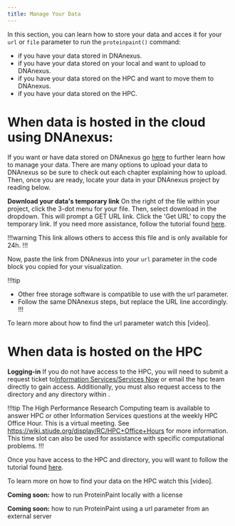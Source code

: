 ```yaml
---
title: Manage Your Data
---
```

In this section, you can learn how to store your data and acces it for your ```url``` or ```file``` parameter to run the ```proteinpaint()``` command:
* if you have your data stored in DNAnexus.
* if you have your data stored on your local and want to upload to DNAnexus.
* if you have your data stored on the HPC and want to move them to DNAnexus.
* if you have your data stored on the HPC.

# When data is hosted in the cloud using DNAnexus:
If you want or have data stored on DNAnexus go [here](https://university.stjude.cloud/docs/genomics-platform/managing-data/working-with-our-data/) to further learn how to manage your data. There are many options to upload your data to DNAnexus so be sure to check out each chapter explaining how to upload. Then, once you are ready, locate your data in your DNAnexus project by reading below.

**Download your data's temporary link**
On the right of the file within your project, click the 3-dot menu for your file. Then, select download in the dropdown. This will prompt a GET URL link. Click the 'Get URL' to copy the temporary link. If you need more assistance, follow the tutorial found [here](https://university.stjude.cloud/docs/genomics-platform/managing-data/upload-dnanexus/). 

!!!warning 
This link allows others to access this file and is only available for 24h.
!!!

Now, paste the link from DNAnexus into your ```url``` parameter in the code block you copied for your visualization. 

!!!tip
* Other free storage software is compatible to use with the url parameter.
* Follow the same DNAnexus steps, but replace the URL line accordingly.
!!!

To learn more about how to find the url parameter watch this [video].

# When data is hosted on the HPC

**Logging-in**
If you do not have access to the HPC, you will need to submit a request ticket to[Information Services/Services Now](https://stjude.service-now.com/sp?id=sc_cat_item&sys_id=bb8437fd1b026c109057f2ff034bcb07&sysparm_category=812f8e8d4fabf2444ce80ad14210c7bc) or email the hpc team directly to gain access. Additionally, you must also request access to the <tp> directory and any directory within <tp>. 

!!!tip
The High Performance Research Computing team is 
  available to answer HPC or other Information Services 
  questions at the weekly HPC Office Hour. This is a virtual 
  meeting.  See https://wiki.stjude.org/display/RC/HPC+Office+Hours
  for more information.  This time slot can also be used for 
  assistance with specific computational problems.
!!!

Once you have access to the HPC and <tp> directory, you will want to follow the tutorial found [here](https://university.stjude.cloud/docs/genomics-platform/managing-data/upload-cluster/).


To learn more on how to find your data on the HPC watch this [video].

**Coming soon:** how to run ProteinPaint locally with a license

**Coming soon:** how to run ProteinPaint using a url parameter from an external server

